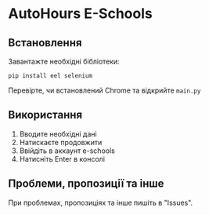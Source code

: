 # AutoHours E-Schools

## Встановлення

Завантажте необхідні бібліотеки:
```
pip install eel selenium
```
Перевірте, чи встановлений Chrome та відкрийте `main.py`

## Використання

1) Вводите необхідні дані
2) Натискаєте продовжити
3) Ввійдіть в аккаунт e-schools
4) Натисніть Enter в консолі

## Проблеми, пропозиції та інше

При проблемах, пропозиціях та інше пишіть в "Issues".

